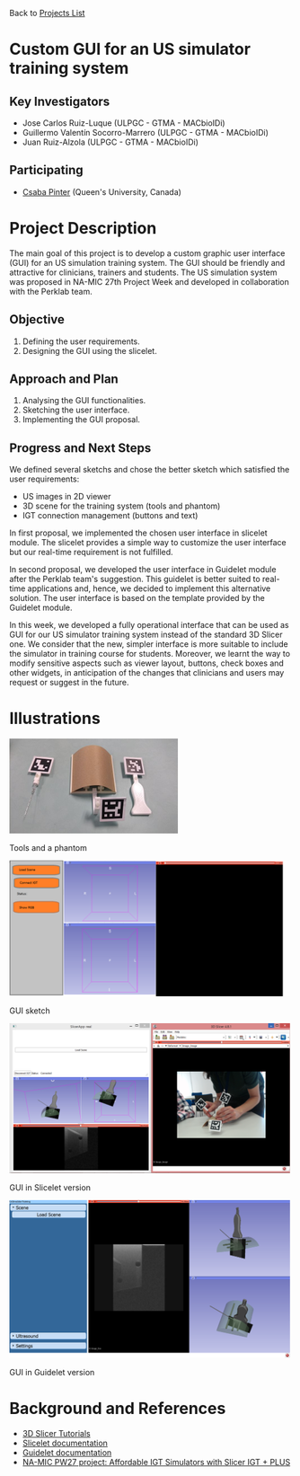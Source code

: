 Back to [Projects List](../../README.md#ProjectsList)

# Custom GUI for an US simulator training system

## Key Investigators

- Jose Carlos Ruiz-Luque (ULPGC - GTMA - MACbioIDi)
- Guillermo Valentín Socorro-Marrero (ULPGC - GTMA - MACbioIDi)
- Juan Ruiz-Alzola (ULPGC - GTMA - MACbioIDi)

## Participating

- [Csaba Pinter](http://perk.cs.queensu.ca/users/pinter) (Queen's University, Canada)

# Project Description

The main goal of this project is to develop a custom graphic user interface (GUI) for an US simulation training system. The GUI should be friendly and attractive for clinicians, trainers and students. The US simulation system was proposed in NA-MIC 27th Project Week and developed in collaboration with the Perklab team.

## Objective

1. Defining the user requirements.
2. Designing the GUI using the slicelet.

## Approach and Plan

1. Analysing the GUI functionalities.
2. Sketching the user interface.
3. Implementing the GUI proposal.

## Progress and Next Steps

We defined several sketchs and chose the better sketch which satisfied the user requirements:
   - US images in 2D viewer
   - 3D scene for the training system (tools and phantom)
   - IGT connection management (buttons and text) 

In first proposal, we implemented the chosen user interface in slicelet module. The slicelet provides a simple way to customize the user interface but our real-time requirement is not fulfilled.    

In second proposal, we developed the user interface in Guidelet module after the Perklab team's suggestion. This guidelet is better suited to real-time applications and, hence, we decided to implement this alternative solution. The user interface is based on the template provided by the Guidelet module.  

In this week, we developed a fully operational interface that can be used as GUI for our US simulator training system instead of the standard 3D Slicer one. We consider that the new, simpler interface is more suitable to include the simulator in training course for students.  Moreover, we learnt the way to modify sensitive aspects such as viewer layout, buttons, check boxes and other widgets, in anticipation of the changes that clinicians and users may request or suggest in the future.


<!--Describe progress and next steps in a few bullet points as you are making progress.-->

# Illustrations

<!--Add pictures and links to videos that demonstrate what has been accomplished.-->

<img src="Instrumentosandphatom.jpg" width="300" >
<!-- ![Tools and a phantom](Instrumentosandphatom.jpg = 50x50) -->

Tools and a phantom

<!-- ![GUI sketch](SketchGUI.png = 50x50) -->

<img src="SketchGUI.png" width="500" >

GUI sketch

<img src="Slicelet.png" width="500" >

GUI in Slicelet version

<img src="Guidelet.png" width="500" >

GUI in Guidelet version

  

<!--![Description of picture](Example2.jpg)-->

<!--![Some more images](Example2.jpg)-->

# Background and References

- [3D Slicer Tutorials](http://www.slicer.org/wiki/Documentation/4.8/Training)
- [Slicelet documentation](https://www.slicer.org/wiki/Documentation/Nightly/Developers/Slicelets)
- [Guidelet documentation](http://www.slicerigt.org/wp/developer-tutorial/)
- [NA-MIC PW27 project: Affordable IGT Simulators with Slicer IGT + PLUS](https://na-mic.github.io/ProjectWeek/PW27_2018_Boston/Projects/AffordableIGTSimulatorsWithSlicerIGTAndPLUS/)
